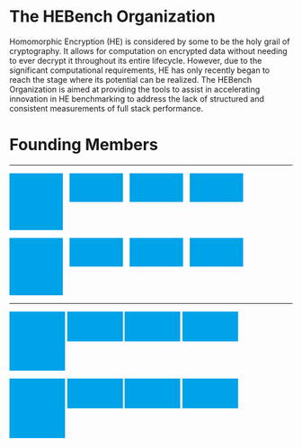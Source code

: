 # The HEBench Organization

Homomorphic Encryption (HE) is considered by some to be the holy grail of cryptography. It allows for computation on encrypted data without needing to ever decrypt it throughout its entire lifecycle. However, due to the significant computational requirements, HE has only recently began to reach the stage where its potential can be realized. The HEBench Organization is aimed at providing the tools to assist in accelerating innovation in HE benchmarking to address the
lack of structured and consistent measurements of full stack performance. 

# Founding Members

---------------------------------------          
<img src="./images/place_holder_480_256.png" align="center" width="18.9%"> &nbsp; <img src="./images/place_holder_480_256.png" align="center" width="18.9%"> &nbsp; <img src="./images/place_holder_480_256.png" align="center" width="18.9%"> &nbsp; <img src="./images/place_holder_480_256.png" align="center" width="18.9%"> &nbsp; <img src="./images/place_holder_480_256.png" align="center" width="18.9%">
          
<img src="./images/place_holder_480_256.png" align="center" width="18.9%"> &nbsp; <img src="./images/place_holder_480_256.png" align="center" width="18.9%"> &nbsp; <img src="./images/place_holder_480_256.png" align="center" width="18.9%"> &nbsp; <img src="./images/place_holder_480_256.png" align="center" width="18.9%"> &nbsp; <img src="./images/place_holder_480_256.png" align="center" width="18.9%">     

-----------------------------------------
            
<img src="./images/place_holder_480_256.png" align="center" width="19.6%">  <img src="./images/place_holder_480_256.png" align="center" width="19.6%">  <img src="./images/place_holder_480_256.png" align="center" width="19.6%">  <img src="./images/place_holder_480_256.png" align="center" width="19.6%">  <img src="./images/place_holder_480_256.png" align="center" width="19.6%">
          
<img src="./images/place_holder_480_256.png" align="center" width="19.6%"> <img src="./images/place_holder_480_256.png" align="center" width="19.6%"> <img src="./images/place_holder_480_256.png" align="center" width="19.6%"> <img src="./images/place_holder_480_256.png" align="center" width="19.6%"> <img src="./images/place_holder_480_256.png" align="center" width="19.6%">  

